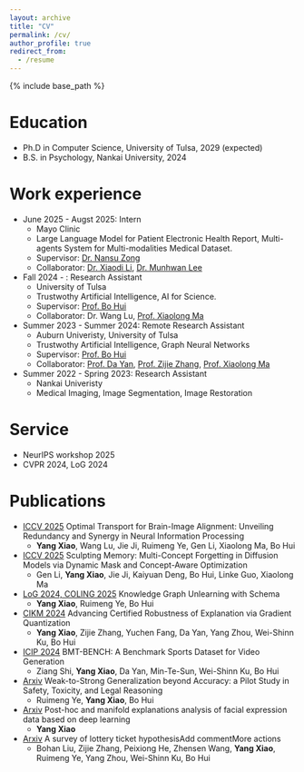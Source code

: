 ```yaml
---
layout: archive
title: "CV"
permalink: /cv/
author_profile: true
redirect_from:
  - /resume
---
```


{% include base_path %}

Education
======
* Ph.D in Computer Science, University of Tulsa, 2029 (expected)
* B.S. in Psychology, Nankai University, 2024

Work experience
======
* June 2025 - Augst 2025: Intern
  * Mayo Clinic
  * Large Language Model for Patient Electronic Health Report, Multi-agents System for Multi-modalities Medical Dataset.
  * Supervisor: [Dr. Nansu Zong](https://scholar.google.com/citations?user=FlhnNP8AAAAJ&hl=zh-TW&inst=12058184521150304743&oi=ao)
  * Collaborator: [Dr. Xiaodi Li](https://xiaodili.org/), [Dr. Munhwan Lee](https://www.linkedin.com/in/lee-munhwan-15804b159/?locale=ko_KR)
* Fall 2024 - : Research Assistant
  * University of Tulsa
  * Trustwothy Artificial Intelligence, AI for Science.
  * Supervisor: [Prof. Bo Hui](https://bohui.herokuapp.com/)
  * Collaborator: Dr. Wang Lu, [Prof. Xiaolong Ma](https://xiaolongma2016.com/)
* Summer 2023 - Summer 2024: Remote Research Assistant
  * Auburn Univeristy, University of Tulsa
  * Trustwothy Artificial Intelligence, Graph Neural Networks
  * Supervisor: [Prof. Bo Hui](https://bohui.herokuapp.com/)
  * Collaborator: [Prof. Da Yan](https://homes.luddy.indiana.edu/yanda/home.html), [Prof. Zijie Zhang](https://scholar.google.com/citations?hl=zh-TW&user=JFiXI-0AAAAJ), [Prof. Xiaolong Ma](https://xiaolongma2016.com/)
* Summer 2022 - Spring 2023: Research Assistant
  * Nankai Univeristy
  * Medical Imaging, Image Segmentation, Image Restoration

Service
======
* NeurIPS workshop 2025 
* CVPR 2024, LoG 2024

Publications
======
* [ICCV 2025](https://arxiv.org/pdf/2503.10663) Optimal Transport for Brain-Image Alignment: Unveiling Redundancy and Synergy in Neural Information Processing
  *  <b>Yang Xiao</b>, Wang Lu, Jie Ji, Ruimeng Ye, Gen Li, Xiaolong Ma, Bo Hui
* [ICCV 2025](https://arxiv.org/pdf/2504.09039) Sculpting Memory: Multi-Concept Forgetting in Diffusion Models via Dynamic Mask and Concept-Aware Optimization
  *  Gen Li, <b>Yang Xiao</b>, Jie Ji, Kaiyuan Deng, Bo Hui, Linke Guo, Xiaolong Ma
* [LoG 2024, COLING 2025](https://openreview.net/pdf?id=y8RGPFy6MX) Knowledge Graph Unlearning with Schema
  * <b>Yang Xiao</b>, Ruimeng Ye, Bo Hui
* [CIKM 2024](https://dl.acm.org/doi/abs/10.1145/3627673.3679650) Advancing Certified Robustness of Explanation via Gradient Quantization
  * <b>Yang Xiao</b>, Zijie Zhang, Yuchen Fang, Da Yan, Yang Zhou, Wei-Shinn Ku, Bo Hui
* [ICIP 2024](https://ieeexplore.ieee.org/abstract/document/10647534) BMT-BENCH: A Benchmark Sports Dataset for Video Generation
  * Ziang Shi, <b>Yang Xiao</b>, Da Yan, Min-Te-Sun, Wei-Shinn Ku, Bo Hui
* [Arxiv](https://arxiv.org/abs/2410.12621) Weak-to-Strong Generalization beyond Accuracy: a Pilot Study in Safety, Toxicity, and Legal Reasoning
  * Ruimeng Ye, <b>Yang Xiao</b>, Bo Hui
* [Arxiv](https://arxiv.org/abs/2404.18352) Post-hoc and manifold explanations analysis of facial expression data based on deep learning
  * <b>Yang Xiao</b>
* [Arxiv](https://arxiv.org/abs/2403.04861) A survey of lottery ticket hypothesisAdd commentMore actions
  * Bohan Liu, Zijie Zhang, Peixiong He, Zhensen Wang, <b>Yang Xiao</b>, Ruimeng Ye, Yang Zhou, Wei-Shinn Ku, Bo Hui
